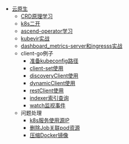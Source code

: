 * [云原生](/md/云原生/README.md)
  * [CRD原理学习](/md/云原生/CRD原理学习.md)
  * [k8s二开](/md/云原生/k8s二开.md)
  * [ascend-operator学习](/md/云原生/ascend-operator学习.md)
  * [kubevir实战](/md/云原生/kubevir实战.md)
  * [dashboard_metrics-server和ingresss实战](/md/云原生/dashboard_metrics-server和ingresss实战.md)
  * client-go例子
    * [准备kubeconfig路径](/md/云原生/[例1]准备kubeconfig路径)
    * [client-set使用](/md/云原生/[例2]client-set使用.md)
    * [discoveryClient使用](/md/云原生/[例3]discoveryClient使用.md)
    * [dynamicClient使用](/md/云原生/[例4]dynamicClient使用.md)
    * [restClient使用](/md/云原生/[例5]restClient使用.md)
    * [indexer索引查询](/md/云原生/[例6]indexer索引查询.md)
    * [watch监视事件](/md/云原生/[例7]watch监视事件.md)
  * 问题处理
    * [k8s服务使用源IP](/md/云原生/[问题处理]k8s服务使用源%20IP.md)
    * [删除Job关联pod资源](/md/云原生/[问题处理]client-go调用BatchV1().Jobs()删除时不同时删除关联pod资源.md)
    * [压缩Docker镜像](/md/云原生/[问题处理]压缩Docker镜像的办法.md)
